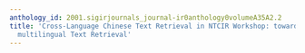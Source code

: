 ```yaml
---
anthology_id: 2001.sigirjournals_journal-ir0anthology0volumeA35A2.2
title: 'Cross-Language Chinese Text Retrieval in NTCIR Workshop: towards Cross-Language
  multilingual Text Retrieval'
---
```

